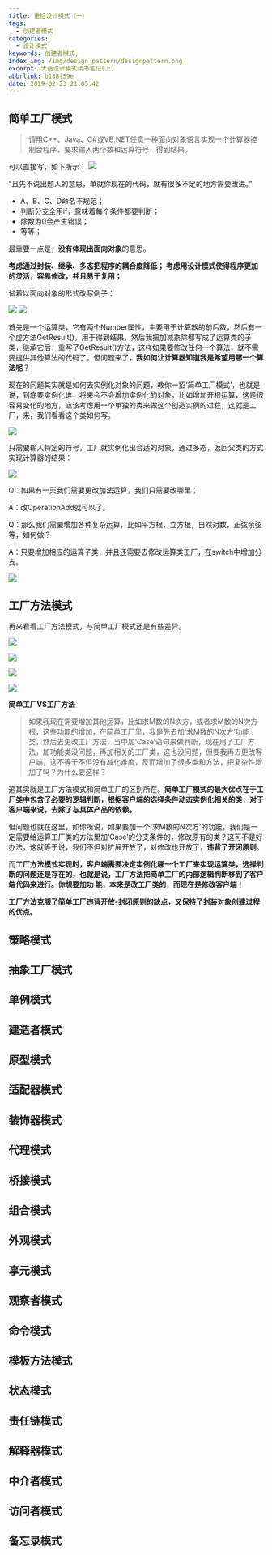 ```yaml
---
title: 重拾设计模式（一）
tags:
  - 创建者模式
categories:
  - 设计模式
keywords: 创建者模式;
index_img: /img/design_pattern/designpattern.png
excerpt: 大话设计模式读书笔记(上)
abbrlink: b138f59e
date: 2019-02-23 21:05:42
---
```


## 简单工厂模式

> 请用C++、Java、C#或VB.NET任意一种面向对象语言实现一个计算器控制台程序，要求输入两个数和运算符号，得到结果。

可以直接写，如下所示：
![](https://hexo-img-bucket-1306020160.cos.ap-beijing.myqcloud.com/pic/202402041828241.png)

“且先不说出题人的意思，单就你现在的代码，就有很多不足的地方需要改进。”
- A、B、C、D命名不规范；
- 判断分支全用if，意味着每个条件都要判断；
- 除数为0会产生错误；
- 等等；

最重要一点是，**没有体现出面向对象**的意思。

**考虑通过封装、继承、多态把程序的耦合度降低；
考虑用设计模式使得程序更加的灵活，容易修改，并且易于复用；**

试着以面向对象的形式改写例子：

![](https://hexo-img-bucket-1306020160.cos.ap-beijing.myqcloud.com/pic/202402042113078.png)
![](https://hexo-img-bucket-1306020160.cos.ap-beijing.myqcloud.com/pic/202402042113911.png)

首先是一个运算类，它有两个Number属性，主要用于计算器的前后数，然后有一个虚方法GetResult()，用于得到结果，然后我把加减乘除都写成了运算类的子类，继承它后，重写了GetResult()方法，这样如果要修改任何一个算法，就不需要提供其他算法的代码了。但问题来了，**我如何让计算器知道我是希望用哪一个算法呢**？

现在的问题其实就是如何去实例化对象的问题，教你一招‘简单工厂模式’，也就是说，到底要实例化谁，将来会不会增加实例化的对象，比如增加开根运算，这是很容易变化的地方，应该考虑用一个单独的类来做这个创造实例的过程，这就是工厂，来，我们看看这个类如何写。

![](https://hexo-img-bucket-1306020160.cos.ap-beijing.myqcloud.com/pic/202402042117297.png)

只需要输入特定的符号，工厂就实例化出合适的对象，通过多态，返回父类的方式实现计算器的结果：

![](https://hexo-img-bucket-1306020160.cos.ap-beijing.myqcloud.com/pic/202402042118942.png)

Q：如果有一天我们需要更改加法运算，我们只需要改哪里；

A：改OperationAdd就可以了。

Q：那么我们需要增加各种复杂运算，比如平方根，立方根，自然对数，正弦余弦等，如何做？

A：只要增加相应的运算子类，并且还需要去修改运算类工厂，在switch中增加分支。

![](https://hexo-img-bucket-1306020160.cos.ap-beijing.myqcloud.com/pic/202402042121776.png)


## 工厂方法模式

再来看看工厂方法模式，与简单工厂模式还是有些差异。

![](https://hexo-img-bucket-1306020160.cos.ap-beijing.myqcloud.com/pic/202402042125151.png)

![](https://hexo-img-bucket-1306020160.cos.ap-beijing.myqcloud.com/pic/202402042126986.png)

![](https://hexo-img-bucket-1306020160.cos.ap-beijing.myqcloud.com/pic/202402042126723.png)

![](https://hexo-img-bucket-1306020160.cos.ap-beijing.myqcloud.com/pic/202402042126384.png)

**简单工厂VS工厂方法**

>如果我现在需要增加其他运算，比如求M数的N次方，或者求M数的N次方根，这些功能的增加，在简单工厂里，我是先去加‘求M数的N次方’功能类，然后去更改工厂方法，当中加‘Case’语句来做判断，现在用了工厂方法，加功能类没问题，再加相关的工厂类，这也没问题，但要我再去更改客户端，这不等于不但没有减化难度，反而增加了很多类和方法，把复杂性增加了吗？为什么要这样？

这其实就是工厂方法模式和简单工厂的区别所在。**简单工厂模式的最大优点在于工厂类中包含了必要的逻辑判断，根据客户端的选择条件动态实例化相关的类，对于客户端来说，去除了与具体产品的依赖。**

但问题也就在这里，如你所说，如果要加一个‘求M数的N次方’的功能，我们是一定需要给运算工厂类的方法里加‘Case’的分支条件的，修改原有的类？这可不是好办法，这就等于说，我们不但对扩展开放了，对修改也开放了，**违背了开闭原则**。

而**工厂方法模式实现时，客户端需要决定实例化哪一个工厂来实现运算类，选择判断的问题还是存在的，也就是说，工厂方法把简单工厂的内部逻辑判断移到了客户端代码来进行。你想要加功
能，本来是改工厂类的，而现在是修改客户端**！

**工厂方法克服了简单工厂违背开放-封闭原则的缺点，又保持了封装对象创建过程的优点。**

## 策略模式





## 抽象工厂模式

## 单例模式
## 建造者模式
## 原型模式


## 适配器模式
## 装饰器模式
## 代理模式
## 桥接模式
## 组合模式
## 外观模式
## 享元模式

## 观察者模式

## 命令模式
## 模板方法模式
## 状态模式
## 责任链模式
## 解释器模式
## 中介者模式
## 访问者模式
## 备忘录模式